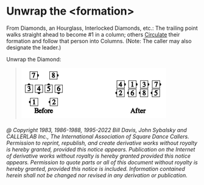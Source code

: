 
# Unwrap the \<formation>

From Diamonds, an Hourglass, Interlocked Diamonds, etc.: The trailing point
walks straight ahead to become #1 in a column; 
others [Circulate](../b1/circulate.md) their formation
and follow that person into Columns. (Note: The caller may also designate the
leader.) 

Unwrap the Diamond:

> 
> ![alt](unwrap.png)
> 

###### @ Copyright 1983, 1986-1988, 1995-2022 Bill Davis, John Sybalsky and CALLERLAB Inc., The International Association of Square Dance Callers. Permission to reprint, republish, and create derivative works without royalty is hereby granted, provided this notice appears. Publication on the Internet of derivative works without royalty is hereby granted provided this notice appears. Permission to quote parts or all of this document without royalty is hereby granted, provided this notice is included. Information contained herein shall not be changed nor revised in any derivation or publication.
